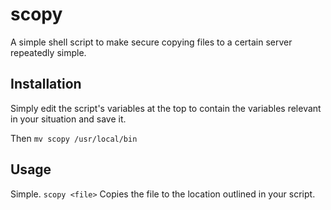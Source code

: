 # scopy

A simple shell script to make secure copying files to a certain server repeatedly simple.

## Installation

Simply edit the script's variables at the top to contain the variables relevant in your situation and save it.

Then `mv scopy /usr/local/bin`

## Usage

Simple.
`scopy <file>`
Copies the file to the location outlined in your script.
